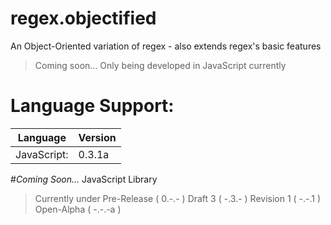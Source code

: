 # regex.objectified
An Object-Oriented variation of regex - also extends regex's basic features

> Coming soon... Only being developed in JavaScript currently

# Language Support:

| Language    | Version |
| ----------- | ------- |
| JavaScript: | 0.3.1a  |

#*Coming Soon...* JavaScript Library

> Currently under Pre-Release ( 0.-.- ) Draft 3 ( -.3.- ) Revision 1 ( -.-.1 ) Open-Alpha ( -.-.-a )
